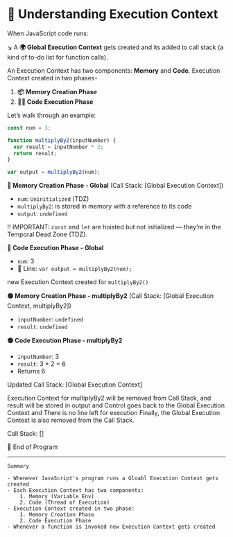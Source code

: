 # 🧠 Understanding Execution Context

When JavaScript code runs:

↘️ A **🌍 Global Execution Context** gets created and its added to call stack (a kind of to-do list for function calls).

An Execution Context has two components: **Memory** and **Code**. Execution Context created in two phases-

1. **📦 Memory Creation Phase**
2. **🧑‍💻 Code Execution Phase**

Let’s walk through an example:

```js
const num = 3;

function multiplyBy2(inputNumber) {
  var result = inputNumber * 2;
  return result;
}

var output = multiplyBy2(num);
```

**🔴 Memory Creation Phase - Global** (Call Stack: [Global Execution Context])

- `num`: `Uninitialized` (TDZ)
- `multiplyBy2`: is stored in memory with a reference to its code
- `output`: `undefined`

‼️ IMPORTANT: `const` and `let` are hoisted but not initialized — they’re in the Temporal Dead Zone (TDZ).

**🔴 Code Execution Phase - Global**

- `num`: 3
- 🔗 Line: `var output = multiplyBy2(num);`

new Execution Context created for `multiplyBy2()`

**🟢 Memory Creation Phase - multiplyBy2** (Call Stack: [Global Execution Context, multiplyBy2])

- `inputNumber`: `undefined`
- `result`: `undefined`

**🟢 Code Execution Phase - multiplyBy2**

- `inputNumber`: 3
- `result`: 3 \* 2 = 6
- Returns 6

Updated Call Stack: [Global Execution Context]

Execution Context for multiplyBy2 will be removed from Call Stack, and result will be stored in output and Control goes back to the Global Execution Context and There is no line left for execution Finally, the Global Execution Context is also removed from the Call Stack.

Call Stack: []

🏁 End of Program

---

    Summary

    - Whenever JavaScript's program runs a Gloabl Execution Context gets created
    - Each Execution Context has two components:
        1. Memory (Variable Env)
        2. Code (Thread of Execution)
    - Execution Context created in two phase:
        1. Memory Creation Phase
        2. Code Execution Phase
    - Whenever a function is invoked new Execution Context gets created
